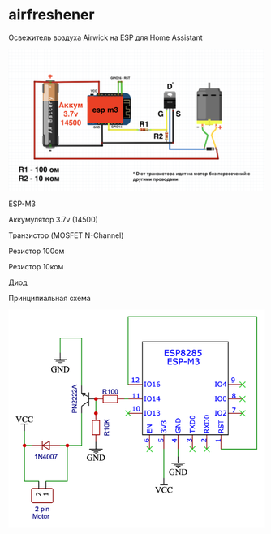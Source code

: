 # airfreshener

Освежитель воздуха Airwick на ESP для Home Assistant

![Схема:](scheme.png)

ESP-M3

Аккумулятор 3.7v (14500)

Транзистор (MOSFET N-Channel)

Резистор 100ом

Резистор 10ком

Диод

Принципиальная схема

![Схема:](schematic_airfreshener.png)
